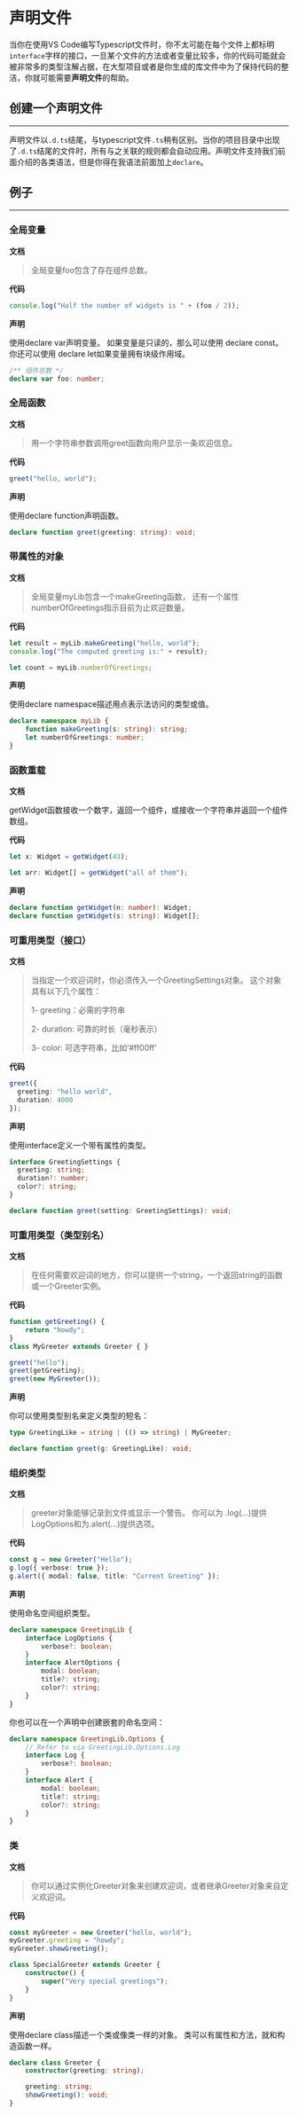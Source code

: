 # 声明文件

当你在使用VS Code编写Typescript文件时，你不太可能在每个文件上都标明`interface`字样的接口，一旦某个文件的方法或者变量比较多，你的代码可能就会被非常多的类型注解占据，在大型项目或者是你生成的库文件中为了保持代码的整洁，你就可能需要**声明文件**的帮助。

## 创建一个声明文件
---

声明文件以`.d.ts`结尾，与typescript文件`.ts`稍有区别。当你的项目目录中出现了`.d.ts`结尾的文件时，所有与之关联的规则都会自动应用。声明文件支持我们前面介绍的各类语法，但是你得在我语法前面加上`declare`。

## 例子
---

### 全局变量

**文档**

> 全局变量foo包含了存在组件总数。

**代码**

```typescript
console.log("Half the number of widgets is " + (foo / 2));
```

**声明**

使用declare var声明变量。 如果变量是只读的，那么可以使用 declare const。 你还可以使用 declare let如果变量拥有块级作用域。

```typescript
/** 组件总数 */
declare var foo: number;
```

### 全局函数
**文档**

> 用一个字符串参数调用greet函数向用户显示一条欢迎信息。

**代码**
```typescript
greet("hello, world");
```
**声明**

使用declare function声明函数。
```typescript
declare function greet(greeting: string): void;
```

### 带属性的对象
**文档**

> 全局变量myLib包含一个makeGreeting函数， 还有一个属性 numberOfGreetings指示目前为止欢迎数量。

**代码**

```typescript
let result = myLib.makeGreeting("hello, world");
console.log("The computed greeting is:" + result);

let count = myLib.numberOfGreetings;
```

**声明**

使用declare namespace描述用点表示法访问的类型或值。
```typescript
declare namespace myLib {
    function makeGreeting(s: string): string;
    let numberOfGreetings: number;
}
```
### 函数重载
**文档**

getWidget函数接收一个数字，返回一个组件，或接收一个字符串并返回一个组件数组。

**代码**
```typescript
let x: Widget = getWidget(43);

let arr: Widget[] = getWidget("all of them");
```
**声明**
```typescript
declare function getWidget(n: number): Widget;
declare function getWidget(s: string): Widget[];
```
### 可重用类型（接口）
**文档**

> 当指定一个欢迎词时，你必须传入一个GreetingSettings对象。 这个对象具有以下几个属性：
>
> 1- greeting：必需的字符串
>
> 2- duration: 可靠的时长（毫秒表示）
> 
> 3- color: 可选字符串，比如‘#ff00ff’

**代码**
```typescript
greet({
  greeting: "hello world",
  duration: 4000
});
```
**声明**

使用interface定义一个带有属性的类型。
```typescript
interface GreetingSettings {
  greeting: string;
  duration?: number;
  color?: string;
}

declare function greet(setting: GreetingSettings): void;
```

### 可重用类型（类型别名）
**文档**

> 在任何需要欢迎词的地方，你可以提供一个string，一个返回string的函数或一个Greeter实例。

**代码**

```typescript
function getGreeting() {
    return "howdy";
}
class MyGreeter extends Greeter { }

greet("hello");
greet(getGreeting);
greet(new MyGreeter());
```

**声明**

你可以使用类型别名来定义类型的短名：

```typescript
type GreetingLike = string | (() => string) | MyGreeter;

declare function greet(g: GreetingLike): void;
```
### 组织类型
**文档**

> greeter对象能够记录到文件或显示一个警告。 你可以为 .log(...)提供LogOptions和为.alert(...)提供选项。

**代码**
```typescript
const g = new Greeter("Hello");
g.log({ verbose: true });
g.alert({ modal: false, title: "Current Greeting" });
```
**声明**

使用命名空间组织类型。
```typescript
declare namespace GreetingLib {
    interface LogOptions {
        verbose?: boolean;
    }
    interface AlertOptions {
        modal: boolean;
        title?: string;
        color?: string;
    }
}
```
你也可以在一个声明中创建嵌套的命名空间：
```typescript
declare namespace GreetingLib.Options {
    // Refer to via GreetingLib.Options.Log
    interface Log {
        verbose?: boolean;
    }
    interface Alert {
        modal: boolean;
        title?: string;
        color?: string;
    }
}
```
### 类
**文档**

> 你可以通过实例化Greeter对象来创建欢迎词，或者继承Greeter对象来自定义欢迎词。

**代码**
```typescript
const myGreeter = new Greeter("hello, world");
myGreeter.greeting = "howdy";
myGreeter.showGreeting();

class SpecialGreeter extends Greeter {
    constructor() {
        super("Very special greetings");
    }
}
```
**声明**

使用declare class描述一个类或像类一样的对象。 类可以有属性和方法，就和构造函数一样。
```typescript
declare class Greeter {
    constructor(greeting: string);

    greeting: string;
    showGreeting(): void;
}
```